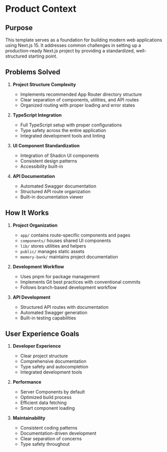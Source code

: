 # Product Context

## Purpose

This template serves as a foundation for building modern web applications using Next.js 15. It addresses common challenges in setting up a production-ready Next.js project by providing a standardized, well-structured starting point.

## Problems Solved

1. **Project Structure Complexity**

   - Implements recommended App Router directory structure
   - Clear separation of components, utilities, and API routes
   - Organized routing with proper loading and error states

2. **TypeScript Integration**

   - Full TypeScript setup with proper configurations
   - Type safety across the entire application
   - Integrated development tools and linting

3. **UI Component Standardization**

   - Integration of Shadcn UI components
   - Consistent design patterns
   - Accessibility built-in

4. **API Documentation**
   - Automated Swagger documentation
   - Structured API route organization
   - Built-in documentation viewer

## How It Works

1. **Project Organization**

   - `app/` contains route-specific components and pages
   - `components/` houses shared UI components
   - `lib/` stores utilities and helpers
   - `public/` manages static assets
   - `memory-bank/` maintains project documentation

2. **Development Workflow**

   - Uses pnpm for package management
   - Implements Git best practices with conventional commits
   - Follows branch-based development workflow

3. **API Development**
   - Structured API routes with documentation
   - Automated Swagger generation
   - Built-in testing capabilities

## User Experience Goals

1. **Developer Experience**

   - Clear project structure
   - Comprehensive documentation
   - Type safety and autocompletion
   - Integrated development tools

2. **Performance**

   - Server Components by default
   - Optimized build process
   - Efficient data fetching
   - Smart component loading

3. **Maintainability**
   - Consistent coding patterns
   - Documentation-driven development
   - Clear separation of concerns
   - Type safety throughout
